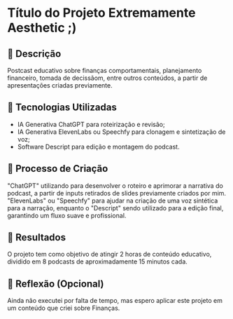 # Título do Projeto Extremamente Aesthetic ;)

## 📒 Descrição
Postcast educativo sobre finanças comportamentais, planejamento financeiro, tomada de decissãom, entre outros conteúdos, a partir de apresentações criadas previamente.

## 🤖 Tecnologias Utilizadas
 - IA Generativa ChatGPT para roteirização e revisão;
 - IA Generativa ElevenLabs ou Speechfy para clonagem e sintetização de voz;
 - Software Descript para edição e montagem do podcast.

## 🧐 Processo de Criação
"ChatGPT" utilizando para desenvolver o roteiro e aprimorar a narrativa do podcast, a partir de inputs retirados de slides previamente criados por mim. "ElevenLabs" ou "Speechfy" para ajudar na criação de uma voz sintética para a narração, enquanto o "Descript" sendo utilizado para a edição final, garantindo um fluxo suave e profissional.

## 🚀 Resultados
O projeto tem como objetivo de atingir 2 horas de conteúdo educativo, dividido em 8 podcasts de aproximadamente 15 minutos cada.

## 💭 Reflexão (Opcional)
Ainda não executei por falta de tempo, mas espero aplicar este projeto em um conteúdo que criei sobre Finanças.